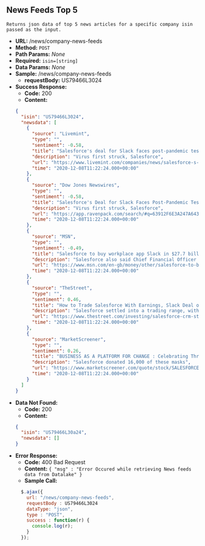 **News Feeds Top 5**
----
	Returns json data of top 5 news articles for a specific company isin passed as the input.
*   **URL:**
    /news/company-news-feeds
*   **Method:**
    `POST`
*   **Path Params:**
    _None_
*   **Required:**
    `isin=[string]`
*   **Data Params:**
    _None_
*   **Sample:**
    /news/company-news-feeds
	* **requestBody:** US79466L3024
*   **Success Response:**
    * **Code:** 200 <br />
    * **Content:** 
    ```json
    {
	  "isin": "US79466L3024",
	  "newsdata": [
		{
		  "source": "Livemint",
		  "type": "",
		  "sentiment": -0.58,
		  "title": "Salesforce's deal for Slack faces post-pandemic test",
		  "description": "Virus first struck, Salesforce",
		  "url": "https://www.livemint.com/companies/news/salesforce-s-deal-for-slack-faces-post-pandemic-test-11607060766331.html",
		  "time": "2020-12-08T11:22:24.000+00:00"
		},
		{
		  "source": "Dow Jones Newswires",
		  "type": "",
		  "sentiment": -0.58,
		  "title": "Salesforce's Deal for Slack Faces Post-Pandemic Test",
		  "description": "Virus first struck, Salesforce",
		  "url": "https://app.ravenpack.com/search/#q=63912F6E3A247A643399796882338759",
		  "time": "2020-12-08T11:22:24.000+00:00"
		},
		{
		  "source": "MSN",
		  "type": "",
		  "sentiment": -0.49,
		  "title": "Salesforce to buy workplace app Slack in $27.7 billion deal",
		  "description": "Salesforce also said Chief Financial Officer Mark Hawkins would retire in January",
		  "url": "https://www.msn.com/en-gb/money/other/salesforce-to-buy-workplace-app-slack-in-27-7-billion-deal/ar-BB1bxw7S",
		  "time": "2020-12-08T11:22:24.000+00:00"
		},
		{
		  "source": "TheStreet",
		  "type": "",
		  "sentiment": 0.46,
		  "title": "How to Trade Salesforce With Earnings, Slack Deal on Deck",
		  "description": "Salesforce settled into a trading range, with resistance at $270",
		  "url": "https://www.thestreet.com/investing/salesforce-crm-stock-earnings-preview-slack-work-acquisition",
		  "time": "2020-12-08T11:22:24.000+00:00"
		},
		{
		  "source": "MarketScreener",
		  "type": "",
		  "sentiment": 0.26,
		  "title": "BUSINESS AS A PLATFORM FOR CHANGE : Celebrating Three Salesforce Customers Making an Impact",
		  "description": "Salesforce donated 16,000 of these masks",
		  "url": "https://www.marketscreener.com/quote/stock/SALESFORCE-COM-INC-12180/news/Business-as-a-Platform-for-Change-Celebrating-Three-Salesforce-Customers-Making-an-Impact-31913383/",
		  "time": "2020-12-08T11:22:24.000+00:00"
		}
	  ]
	}
    ```
*   **Data Not Found:**
    * **Code:** 200 <br />
    * **Content:**
	```json
	{
	  "isin": "US79466L30a24",
	  "newsdata": []
	}
	```
*   **Error Response:**
    *   **Code:** 400 Bad Request <br />
    *   **Content:** `{ "msg" : "Error Occured while retrieving News feeds data from Datalake" }`
    *   **Sample Call:**
      ```javascript
        $.ajax({
          url: "/news/company-news-feeds",
		  requestBody : US79466L3024
          dataType: "json",
          type : "POST",
          success : function(r) {
            console.log(r);
          }
        });
      ```